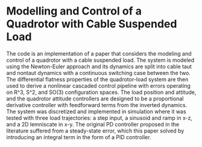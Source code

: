 # Modelling and Control of a Quadrotor with Cable Suspended Load

The code is an implementation of a paper that considers the modeling and control of a quadrotor with a cable suspended load. The system is modeled using the Newton-Euler approach and its dynamics are split into cable taut and nontaut dynamics with a continuous switching case between the two. The differential flatness properties of the quadrotor-load system are then used to derive a nonlinear cascaded control pipeline with errors operating on R^3, S^2, and SO(3) configuration spaces. The load position and attitude, and the quadrotor attitude controllers are designed to be a proportional derivative controller with feedforward terms from the inverted dynamics. The system was discretized and implemented in simulation where it was tested with three load trajectories: a step input, a sinusoid and ramp in x-z, and a 2D lemniscate in x-y. The original PD controller proposed in the literature suffered from a steady-state error, which this paper solved by introducing an integral term in the form of a PID controller.

